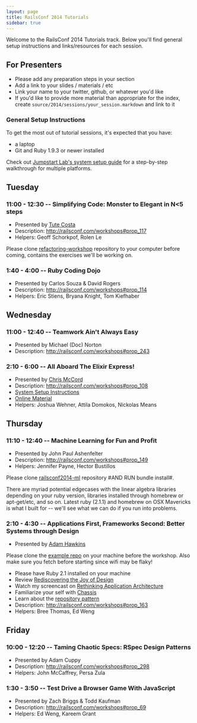 ```yaml
---
layout: page
title: RailsConf 2014 Tutorials
sidebar: true
---
```


Welcome to the RailsConf 2014 Tutorials track. Below you'll find general setup instructions and links/resources for each session.

## For Presenters

* Please add any preparation steps in your section
* Add a link to your slides / materials / etc
* Link your name to your twitter, github, or whatever you'd like
* If you'd like to provide more material than appropriate for the index, create `source/2014/sessions/your_session.markdown` and link to it

### General Setup Instructions

To get the most out of tutorial sessions, it's expected that you have:

* a laptop
* Git and Ruby 1.9.3 or newer installed

Check out [Jumpstart Lab's system setup guide](http://tutorials.jumpstartlab.com/topics/environment/environment.html) for a step-by-step walkthrough for multiple platforms.

## Tuesday

### 11:00 - 12:30 -- Simplifying Code: Monster to Elegant in N<5 steps

* Presented by [Tute Costa](https://twitter.com/tutec)
* Description: http://railsconf.com/workshops#prop_117
* Helpers: Geoff Schorkpof, Rolen Le

Please clone
[refactoring-workshop](http://github.com/tute/refactoring-workshop) repository
to your computer before coming, contains the exercises we'll be working on.

### 1:40 - 4:00 -- Ruby Coding Dojo

* Presented by Carlos Souza & David Rogers
* Description: http://railsconf.com/workshops#prop_114
* Helpers: Eric Stiens, Bryana Knight, Tom Kiefhaber

## Wednesday

### 11:00 - 12:40 -- Teamwork Ain't Always Easy

* Presented by Michael (Doc) Norton
* Description: http://railsconf.com/workshops#prop_243

### 2:10 - 6:00 -- All Aboard The Elixir Express!

* Presented by [Chris McCord](https://twitter.com/chris_mccord)
* Description: http://railsconf.com/workshops#prop_108
* [System Setup Instructions](sessions/elixir_express.html)
* [Online Material](https://github.com/chrismccord/elixir_express)
* Helpers: Joshua Wehner, Attila Domokos, Nickolas Means

## Thursday

### 11:10 - 12:40 -- Machine Learning for Fun and Profit

* Presented by John Paul Ashenfelter
* Description: http://railsconf.com/workshops#prop_149
* Helpers: Jennifer Payne, Hector Bustillos

Please clone
[railsconf2014-ml](https://github.com/johnpaulashenfelter/railsconf2014-ml) repository #AND RUN bundle install#.

There are myriad potential edgecases with the linear algebra libraries depending on your ruby version, libraries installed through homebrew or apt-get/etc, and so on. Latest ruby (2.1.1) and homebrew on OSX Mavericks is what I built for -- we'll see what we can do if you run into problems.

### 2:10 - 4:30 -- Applications First, Frameworks Second: Better Systems through Design

* Presented by [Adam Hawkins](https://twitter.com/adman65)

Please clone the [example repo](https://github.com/ahawkins/applications-first-frameworks-second) on your
machine before the workshop. Also make sure you fetch before starting since wifi may be flaky!

* Please have Ruby 2.1 installed on your machine
* Review [Rediscovering the Joy of Design](http://hawkins.io/2014/01/rediscovering-the-joy-of-design/)
* Watch my screencast on [Rethinking Application Architecture](http://rethinkapplicationarchitecture.com)
* Familiarize your self with [Chassis](https://github.com/ahawkins/chassis)
* Learn about the [repository pattern](http://hawkins.io/2014/04/working_with_repositories/)
* Description: http://railsconf.com/workshops#prop_163
* Helpers: Bree Thomas, Ed Weng

## Friday

### 10:00 - 12:20 -- Taming Chaotic Specs: RSpec Design Patterns

* Presented by Adam Cuppy
* Description: http://railsconf.com/workshops#prop_298
* Helpers: John McCaffrey, Persa Zula

### 1:30 - 3:50 -- Test Drive a Browser Game With JavaScript

* Presented by Zach Briggs & Todd Kaufman
* Description: http://railsconf.com/workshops#prop_69
* Helpers: Ed Weng, Kareem Grant
